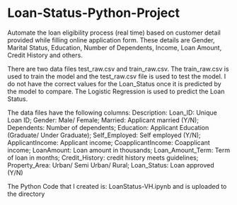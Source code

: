 # Loan-Status-Python-Project
Automate the loan eligibility process (real time) based on customer detail provided while filling online application form. These details are Gender, Marital Status, Education, Number of Dependents, Income, Loan Amount, Credit History and others. 

There are two data files test_raw.csv and train_raw.csv. The train_raw.csv is used to train the model and the test_raw.csv file is used to test the model. I do not have the correct values for the Loan_Status once it is predicted by the model to compare. The Logistic Regression is used to predict the Loan Status.

The data files have the following columns:
Description: Loan_ID: Unique Loan ID; Gender: Male/ Female; Married: Applicant married (Y/N); Dependents: Number of dependents; Education: Applicant Education (Graduate/ Under Graduate); Self_Employed: Self employed (Y/N); ApplicantIncome: Applicant income; CoapplicantIncome: Coapplicant income; LoanAmount: Loan amount in thousands; Loan_Amount_Term: Term of loan in months; Credit_History: credit history meets guidelines; Property_Area: Urban/ Semi Urban/ Rural; Loan_Status: Loan approved (Y/N)

The Python Code that I created is: LoanStatus-VH.ipynb and is uploaded to the directory
